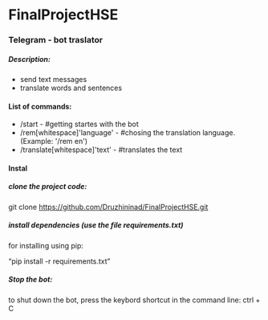 # FinalProjectHSE

### **Telegram - bot traslator**

##### Description:
* send text messages
* translate words and sentences

#### List of commands:
* /start - #getting startes with the bot 
* /rem[whitespace]'language' - #chosing the translation language.(Example: '/rem en')
* /translate[whitespace]'text' - #translates the text

#### Instal
##### clone the project code:

git clone https://github.com/Druzhininad/FinalProjectHSE.git

##### install dependencies (use the file requirements.txt)

for installing using pip:

“pip install -r requirements.txt”

##### Stop the bot:

to shut down the bot, press the keybord shortcut in the command line: ctrl + C
